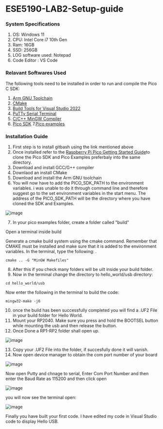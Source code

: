 # ESE5190-LAB2-Setup-guide

### **System Specifications**
1. OS: Windows 11
2. CPU: Intel Core i7 10th Gen
3. Ram: 16GB
4. SSD: 256GB
5. LOG software used: Notepad
6. Code Editor : VS Code

### **Relavant Softwares Used**
The following tools need to be installed in order to run and compile the Pico C SDK:
1. [Arm GNU Toolchain](https://developer.arm.com/downloads/-/arm-gnu-toolchain-downloads)
2. [CMake](https://cmake.org/download/)
3. [Build Tools for Visual Studio 2022](https://visualstudio.microsoft.com/downloads/#build-tools-for-visual-studio-2022)
4. [PuTTy Serial Terminal](https://www.chiark.greenend.org.uk/~sgtatham/putty/latest.html)
5. [C/C++ MinGW Compiler](https://www.mingw-w64.org/downloads/)
6. [Pico SDK](https://github.com/raspberrypi/pico-sdk)
7.[Pico examples](https://github.com/raspberrypi/pico-examples)
### **Installation Guide**
1. First step is to install gitbash using the link mentioned above
2. Once installed refer to the [Raspberry Pi Pico Getting Started Guide](https://datasheets.raspberrypi.com/pico/getting-started-with-pico.pdf)to clone the Pico SDK and Pico Examples preferbaly into the same directory.
3. Download and install  GCC/G++ compiler
4. Downlaod an install CMake
5. Download and install the Arm GNU toolchain
6. You will now have to add the PICO_SDK_PATH to the environment variables. i was unable to do it through command line and therefore suggest go to the set environment variables in the start menu. The address of the PICO_SDK_PATH will be the directory where you have cloned the SDK and Examples.  

![image](https://user-images.githubusercontent.com/114267693/195966007-12b0df62-cd46-4a89-a7cb-17c5f0ac86fe.png)

7. In your pico examples folder, create a folder called "build"

Open a terminal inside build

Generate a cmake build system using the cmake command. Remember that CMAKE must be installed and make sure that it is added to the environment variables. In the terminal, type the following:  .
```
cmake .. -G "MinGW Makefiles"
```
8. After this if you check many folders will be uilt inside your build folder.
9. Now in the terminal change the directory to hello_world/usb directory:
```
cd hello_world/usb 
```
Now enter the following in the terminal to build the code:
```
mingw32-make -j6
```
10. once the build has been successfully completed you will find a .UF2 File in your build folder for Hello World.
11. Mount your RP2040. Make sure you press and hold the BOOTSEL button while mounting the usb and then release the button.
12. Once Done a RP1-RP2 folder shall open up.

![image](https://user-images.githubusercontent.com/114267693/195966811-3167898a-280a-4341-96c8-20b7b8bc754a.png)

13. Copy your .UF2 File into the folder, if succesfully done it will vanish.
14. Now open device manager to obtain the com port number of your board

![image](https://user-images.githubusercontent.com/114267693/195967006-4571012f-6ff8-4913-a4d4-85dc0da15282.png)

Now open Putty and chnage to serial, Enter Com Port Number and then enter the Baud Rate as 115200 and then click open

![image](https://user-images.githubusercontent.com/114267693/195967106-30fe5321-1c87-42a9-b2d7-bfb96dc180cd.png)

you will now see the terminal open:

![image](https://user-images.githubusercontent.com/114267693/195967312-c784b8e8-1d85-4bfe-8450-53e1580c3cf7.png)

Finally you have built your first code. I have edited my code in Visual Studio code to display Hello USB.








